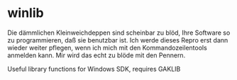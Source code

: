 # winlib
Die dämmlichen Kleinweichdeppen sind scheinbar zu blöd, Ihre Software so zu programmieren, daß sie benutzbar ist. Ich werde dieses Repro erst dann wieder weiter pflegen, wenn ich mich mit den Kommandozeilentools anmelden kann. Mir wird das echt zu blöde mit den Pennern.

Useful library functions for Windows SDK, requires GAKLIB
